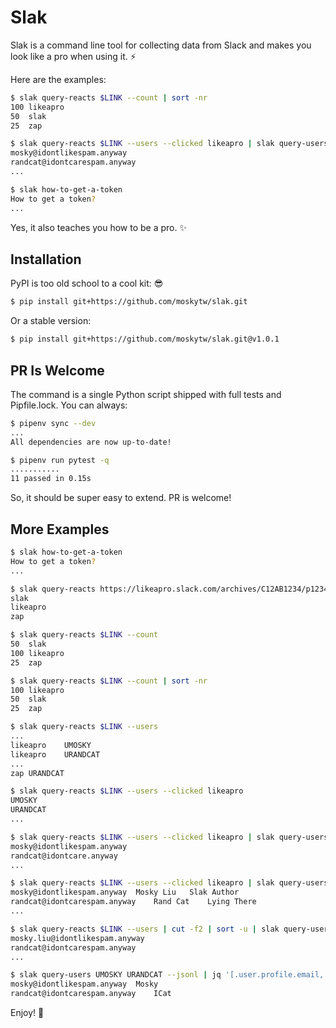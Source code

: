 # Slak

Slak is a command line tool for collecting data from Slack and makes you look
like a pro when using it. ⚡️

Here are the examples:

```bash
$ slak query-reacts $LINK --count | sort -nr
100	likeapro
50	slak
25	zap
```

```bash
$ slak query-reacts $LINK --users --clicked likeapro | slak query-users
mosky@idontlikespam.anyway
randcat@idontcarespam.anyway
...
```

```bash
$ slak how-to-get-a-token
How to get a token?
...
```

Yes, it also teaches you how to be a pro. ✨

## Installation

PyPI is too old school to a cool kit: 😎

```bash
$ pip install git+https://github.com/moskytw/slak.git
```

Or a stable version:

```bash
$ pip install git+https://github.com/moskytw/slak.git@v1.0.1
```

## PR Is Welcome

The command is a single Python script shipped with full tests and Pipfile.lock.
You can always:

```bash
$ pipenv sync --dev
...
All dependencies are now up-to-date!
```

```bash
$ pipenv run pytest -q
...........
11 passed in 0.15s
```

So, it should be super easy to extend. PR is welcome!

## More Examples

```bash
$ slak how-to-get-a-token
How to get a token?
...
```

```bash
$ slak query-reacts https://likeapro.slack.com/archives/C12AB1234/p1234567711085949
slak
likeapro
zap
```

```bash
$ slak query-reacts $LINK --count
50	slak
100	likeapro
25	zap
```

```bash
$ slak query-reacts $LINK --count | sort -nr
100	likeapro
50	slak
25	zap
```

```bash
$ slak query-reacts $LINK --users
...
likeapro	UMOSKY
likeapro	URANDCAT
...
zap	URANDCAT
```

```bash
$ slak query-reacts $LINK --users --clicked likeapro
UMOSKY
URANDCAT
...
```

```bash
$ slak query-reacts $LINK --users --clicked likeapro | slak query-users
mosky@idontlikespam.anyway
randcat@idontcare.anyway
...
```

```bash
$ slak query-reacts $LINK --users --clicked likeapro | slak query-users --names --titles
mosky@idontlikespam.anyway	Mosky Liu	Slak Author
randcat@idontcarespam.anyway	Rand Cat	Lying There
...
```

```bash
$ slak query-reacts $LINK --users | cut -f2 | sort -u | slak query-users
mosky.liu@idontlikespam.anyway
randcat@idontcarespam.anyway
...
```

```bash
$ slak query-users UMOSKY URANDCAT --jsonl | jq '[.user.profile.email, .user.profile.display_name] | @tsv' -r
mosky@idontlikespam.anyway	Mosky
randcat@idontcarespam.anyway	ICat
```

Enjoy! 🍻
